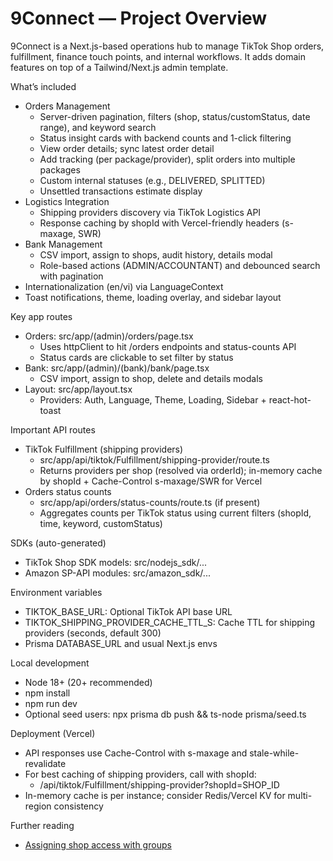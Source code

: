 # 9Connect — Project Overview

9Connect is a Next.js-based operations hub to manage TikTok Shop orders, fulfillment, finance touch points, and internal workflows. It adds domain features on top of a Tailwind/Next.js admin template.

What’s included
- Orders Management
  - Server-driven pagination, filters (shop, status/customStatus, date range), and keyword search
  - Status insight cards with backend counts and 1-click filtering
  - View order details; sync latest order detail
  - Add tracking (per package/provider), split orders into multiple packages
  - Custom internal statuses (e.g., DELIVERED, SPLITTED)
  - Unsettled transactions estimate display
- Logistics Integration
  - Shipping providers discovery via TikTok Logistics API
  - Response caching by shopId with Vercel-friendly headers (s-maxage, SWR)
- Bank Management
  - CSV import, assign to shops, audit history, details modal
  - Role-based actions (ADMIN/ACCOUNTANT) and debounced search with pagination
- Internationalization (en/vi) via LanguageContext
- Toast notifications, theme, loading overlay, and sidebar layout

Key app routes
- Orders: src/app/(admin)/orders/page.tsx
  - Uses httpClient to hit /orders endpoints and status-counts API
  - Status cards are clickable to set filter by status
- Bank: src/app/(admin)/(bank)/bank/page.tsx
  - CSV import, assign to shop, delete and details modals
- Layout: src/app/layout.tsx
  - Providers: Auth, Language, Theme, Loading, Sidebar + react-hot-toast

Important API routes
- TikTok Fulfillment (shipping providers)
  - src/app/api/tiktok/Fulfillment/shipping-provider/route.ts
  - Returns providers per shop (resolved via orderId); in-memory cache by shopId + Cache-Control s-maxage/SWR for Vercel
- Orders status counts
  - src/app/api/orders/status-counts/route.ts (if present)
  - Aggregates counts per TikTok status using current filters (shopId, time, keyword, customStatus)

SDKs (auto-generated)
- TikTok Shop SDK models: src/nodejs_sdk/...
- Amazon SP-API modules: src/amazon_sdk/...

Environment variables
- TIKTOK_BASE_URL: Optional TikTok API base URL
- TIKTOK_SHIPPING_PROVIDER_CACHE_TTL_S: Cache TTL for shipping providers (seconds, default 300)
- Prisma DATABASE_URL and usual Next.js envs

Local development
- Node 18+ (20+ recommended)
- npm install
- npm run dev
- Optional seed users: npx prisma db push && ts-node prisma/seed.ts

Deployment (Vercel)
- API responses use Cache-Control with s-maxage and stale-while-revalidate
- For best caching of shipping providers, call with shopId:
  - /api/tiktok/Fulfillment/shipping-provider?shopId=SHOP_ID
- In-memory cache is per instance; consider Redis/Vercel KV for multi-region consistency

Further reading
- [Assigning shop access with groups](./docs/assigning-groups-shops-users.md)
